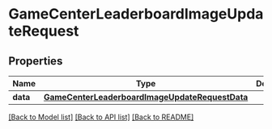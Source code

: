 # GameCenterLeaderboardImageUpdateRequest

## Properties
Name | Type | Description | Notes
------------ | ------------- | ------------- | -------------
**data** | [**GameCenterLeaderboardImageUpdateRequestData**](GameCenterLeaderboardImageUpdateRequestData.md) |  | 

[[Back to Model list]](../README.md#documentation-for-models) [[Back to API list]](../README.md#documentation-for-api-endpoints) [[Back to README]](../README.md)


